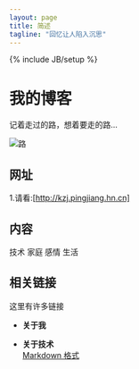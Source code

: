 ```yaml
---
layout: page
title: 简述
tagline: "回忆让人陷入沉思"
---
```

{% include JB/setup %}

# 我的博客

记着走过的路，想着要走的路...

![路](http://cdn4.recollect.com/splash/homepage-image-background.jpg "路很长，如何走好")



## 网址

1.请看:[http://kzj.pingjiang.hn.cn]


## 内容

技术 家庭 感情 生活

## 相关链接 

这里有许多链接

- **关于我**  
 
- **关于技术**  
[Markdown 格式](https://github.com/adam-p/markdown-here/wiki/Markdown-Cheatsheet)
